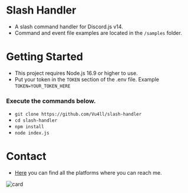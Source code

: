 # Slash Handler

- A slash command handler for Discord.js v14.
- Command and event file examples are located in the `/samples` folder.

# Getting Started

- This project requires Node.js 16.9 or higher to use.
- Put your token in the `TOKEN` section of the .env file. Example `TOKEN=YOUR_TOKEN_HERE`

### Execute the commands below.
- `git clone https://github.com/Vu4ll/slash-handler`
- `cd slash-handler`
- `npm install`
- `node index.js`

# Contact

- [Here](https://vu4ll.xyz/) you can find all the platforms where you can reach me.

![card](https://discord.c99.nl/widget/theme-3/269480080823025664.png)
